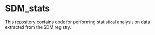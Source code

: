 # SDM_stats
This repository contains code for performing statistical analysis on data extracted from the SDM registry.

